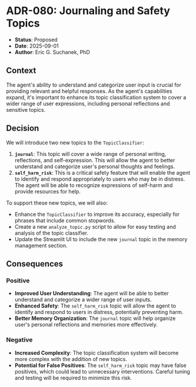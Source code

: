 # ADR-080: Journaling and Safety Topics

- **Status**: Proposed
- **Date**: 2025-09-01
- **Author**: Eric G. Suchanek, PhD

## Context

The agent's ability to understand and categorize user input is crucial for providing relevant and helpful responses. As the agent's capabilities expand, it's important to enhance its topic classification system to cover a wider range of user expressions, including personal reflections and sensitive topics.

## Decision

We will introduce two new topics to the `TopicClassifier`:

1.  **`journal`**: This topic will cover a wide range of personal writing, reflections, and self-expression. This will allow the agent to better understand and categorize user's personal thoughts and feelings.
2.  **`self_harm_risk`**: This is a critical safety feature that will enable the agent to identify and respond appropriately to users who may be in distress. The agent will be able to recognize expressions of self-harm and provide resources for help.

To support these new topics, we will also:

*   Enhance the `TopicClassifier` to improve its accuracy, especially for phrases that include common stopwords.
*   Create a new `analyze_topic.py` script to allow for easy testing and analysis of the topic classifier.
*   Update the Streamlit UI to include the new `journal` topic in the memory management section.

## Consequences

### Positive

*   **Improved User Understanding**: The agent will be able to better understand and categorize a wider range of user inputs.
*   **Enhanced Safety**: The `self_harm_risk` topic will allow the agent to identify and respond to users in distress, potentially preventing harm.
*   **Better Memory Organization**: The `journal` topic will help organize user's personal reflections and memories more effectively.

### Negative

*   **Increased Complexity**: The topic classification system will become more complex with the addition of new topics.
*   **Potential for False Positives**: The `self_harm_risk` topic may have false positives, which could lead to unnecessary interventions. Careful tuning and testing will be required to minimize this risk.
